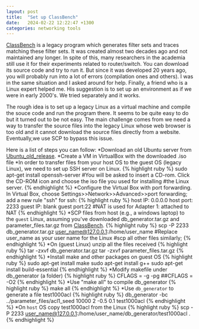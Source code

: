```yaml
---
layout: post
title:  "Set up ClassBench"
date:   2024-02-22 12:22:47 +1300
categories: networking tools
---
```

[ClassBench] is a legacy program which generates filter sets and traces matching these filter sets. It was created almost two decades ago and not maintained any longer. In spite of this, many researchers in the academia still use it for their experiments related to router/switch. You can download its source code and try to run it. But since it was developed 20 years ago, you will probably run into a lot of errors (compilation ones and others). I was in the same situation and I asked around for help. Finally, a friend who is a Linux expert helped me. His suggestion is to set up an environment as if we were in early 2000's. We tried separately and it works. 

The rough idea is to set up a legacy Linux as a virtual machine and compile the souce code and run the program there. It seems to be quite easy to do but it turned out to be not easy. The main challenge comes from we need a way to transfer the source files into the legacy Linux whose web browser is too old and it cannot download the source files directly from a website. Eventually,we use SCP to bypass this issue. 

Here is a list of steps you can follow:
*Download an old Ubuntu server from [Ubuntu_old_release].
*Create a VM in VirtualBox with the downloaded .iso file 
*In order to transfer files from your host OS to the guest OS (legacy Linux), we need to set up SSH server on Linux.
{% highlight ruby %}
    sudo apt-get install openssh-server
    #You will be asked to insert a CD-rom. Click the CD-ROM icon and choose the iso file you used for installing       #the Linux server. 
{% endhighlight %}
*Configure the Virtual Box with port forwarding. In Virtual Box, choose Settings>>Network>>Advanced>>port forwarding; add a new rule "ssh" for ssh:
{% highlight ruby %}
    host IP: 0.0.0.0
    host port: 2233
    guest IP: blank
    guest port:22
    #NAT is used for Adapter 1: attached to NAT
{% endhighlight %}
*SCP files from host (e.g., a windows laptop) to the `guest` Linux, assuming you've downloaded db_generator.tar.gz and parameter_files.tar.gz from [ClassBench].
{% highlight ruby %}
    scp -P 2233 db_generator.tar.gz user_name@127.0.0.1:/home/user_name
    #Replace user_name as your user name for the Linux
    #scp all other files similarly;
{% endhighlight %}
*On (guest Linux) unzip all the files received
{% highlight ruby %}
    tar -zxvf db_generator.tar.gz
    tar -zxvf parameter_files.tar.gz
{% endhighlight %}
*Install make and other packages on guest OS
{% highlight ruby %}
    sudo apt-get install make
    sudo apt-get install g++
    sudo apt-get install build-essential
{% endhighlight %}
*Modify makefile under db_generator (a folder)
{% highlight ruby %}
    CFLAGS = -g -pg
    ##CFLAGS = -O2
{% endhighlight %}
*Use "make all" to compile db_generator
{% highlight ruby %}
    make all
{% endhighlight %}
*Use `db_generator` to generate a file test1000acl
{% highlight ruby %}
    db_generator -bc ../parameter_files/acl1_seed 10000 2 -0.5 0.1 test1000acl
{% endhighlight %}
*On `host` OS copy test1000acl from the Linux
{% highlight ruby %}
    scp -P 2233 user_name@127.0.0.1:/home/user_name/db_generator/test1000acl .
{% endhighlight %}

[Ubuntu_old_release]: https://old-releases.ubuntu.com/releases/dapper/ubuntu-6.06.2-server-i386.iso
[ClassBench]: https://www.arl.wustl.edu/classbench/
